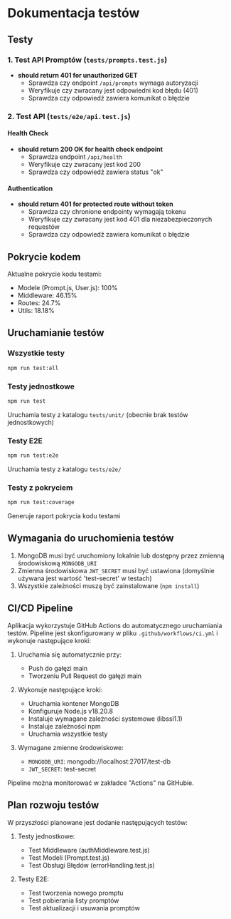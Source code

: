 # Dokumentacja testów

## Testy

### 1. Test API Promptów (`tests/prompts.test.js`)
- **should return 401 for unauthorized GET**
  - Sprawdza czy endpoint `/api/prompts` wymaga autoryzacji
  - Weryfikuje czy zwracany jest odpowiedni kod błędu (401)
  - Sprawdza czy odpowiedź zawiera komunikat o błędzie

### 2. Test API (`tests/e2e/api.test.js`)

#### Health Check
- **should return 200 OK for health check endpoint**
  - Sprawdza endpoint `/api/health`
  - Weryfikuje czy zwracany jest kod 200
  - Sprawdza czy odpowiedź zawiera status "ok"

#### Authentication
- **should return 401 for protected route without token**
  - Sprawdza czy chronione endpointy wymagają tokenu
  - Weryfikuje czy zwracany jest kod 401 dla niezabezpieczonych requestów
  - Sprawdza czy odpowiedź zawiera komunikat o błędzie

## Pokrycie kodem

Aktualne pokrycie kodu testami:
- Modele (Prompt.js, User.js): 100%
- Middleware: 46.15%
- Routes: 24.7%
- Utils: 18.18%

## Uruchamianie testów

### Wszystkie testy
```bash
npm run test:all
```

### Testy jednostkowe
```bash
npm run test
```
Uruchamia testy z katalogu `tests/unit/` (obecnie brak testów jednostkowych)

### Testy E2E
```bash
npm run test:e2e
```
Uruchamia testy z katalogu `tests/e2e/`

### Testy z pokryciem
```bash
npm run test:coverage
```
Generuje raport pokrycia kodu testami

## Wymagania do uruchomienia testów

1. MongoDB musi być uruchomiony lokalnie lub dostępny przez zmienną środowiskową `MONGODB_URI`
2. Zmienna środowiskowa `JWT_SECRET` musi być ustawiona (domyślnie używana jest wartość 'test-secret' w testach)
3. Wszystkie zależności muszą być zainstalowane (`npm install`)

## CI/CD Pipeline

Aplikacja wykorzystuje GitHub Actions do automatycznego uruchamiania testów. Pipeline jest skonfigurowany w pliku `.github/workflows/ci.yml` i wykonuje następujące kroki:

1. Uruchamia się automatycznie przy:
   - Push do gałęzi main
   - Tworzeniu Pull Request do gałęzi main

2. Wykonuje następujące kroki:
   - Uruchamia kontener MongoDB
   - Konfiguruje Node.js v18.20.8
   - Instaluje wymagane zależności systemowe (libssl1.1)
   - Instaluje zależności npm
   - Uruchamia wszystkie testy

3. Wymagane zmienne środowiskowe:
   - `MONGODB_URI`: mongodb://localhost:27017/test-db
   - `JWT_SECRET`: test-secret

Pipeline można monitorować w zakładce "Actions" na GitHubie.

## Plan rozwoju testów

W przyszłości planowane jest dodanie następujących testów:

1. Testy jednostkowe:
   - Test Middleware (authMiddleware.test.js)
   - Test Modeli (Prompt.test.js)
   - Test Obsługi Błędów (errorHandling.test.js)

2. Testy E2E:
   - Test tworzenia nowego promptu
   - Test pobierania listy promptów
   - Test aktualizacji i usuwania promptów 
